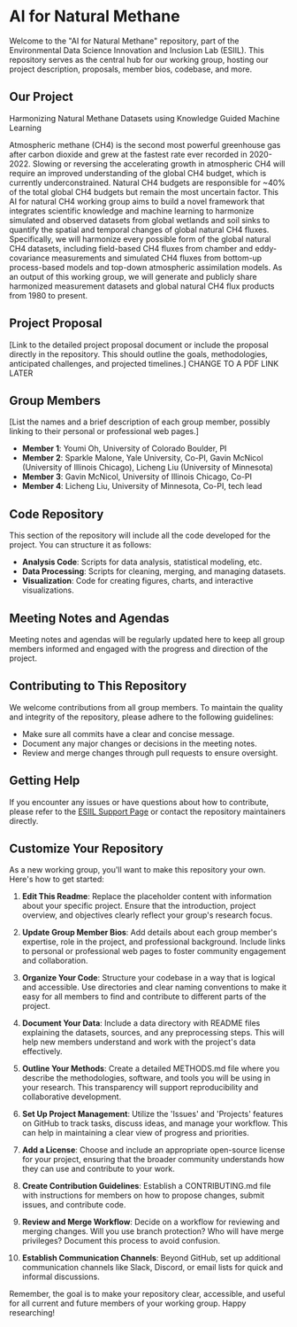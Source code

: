# AI for Natural Methane

Welcome to the "AI for Natural Methane" repository, part of the Environmental Data Science Innovation and Inclusion Lab (ESIIL). This repository serves as the central hub for our working group, hosting our project description, proposals, member bios, codebase, and more.

## Our Project

Harmonizing Natural Methane Datasets using Knowledge Guided Machine Learning

Atmospheric methane (CH4) is the second most powerful greenhouse gas after carbon dioxide and grew at the fastest rate ever recorded in 2020-2022. Slowing or reversing the accelerating growth in atmospheric CH4 will require an improved understanding of the global CH4 budget, which is currently underconstrained. Natural CH4 budgets are responsible for ~40% of the total global CH4 budgets but remain the most uncertain factor. This AI for natural CH4 working group aims to build a novel framework that integrates scientific knowledge and machine learning to harmonize simulated and observed datasets from global wetlands and soil sinks to quantify the spatial and temporal changes of global natural CH4 fluxes. Specifically, we will harmonize every possible form of the global natural CH4 datasets, including field-based CH4 fluxes from chamber and eddy-covariance measurements and simulated CH4 fluxes from bottom-up process-based models and top-down atmospheric assimilation models. As an output of this working group, we will generate and publicly share harmonized measurement datasets and global natural CH4 flux products from 1980 to present.


## Project Proposal

[Link to the detailed project proposal document or include the proposal directly in the repository. This should outline the goals, methodologies, anticipated challenges, and projected timelines.] CHANGE TO A PDF LINK LATER

## Group Members

[List the names and a brief description of each group member, possibly linking to their personal or professional web pages.]

- **Member 1**: Youmi Oh, University of Colorado Boulder, PI
- **Member 2**: Sparkle Malone, Yale University, Co-PI, Gavin McNicol (University of Illinois Chicago), Licheng Liu (University of Minnesota)
- **Member 3**: Gavin McNicol, University of Illinois Chicago, Co-PI
- **Member 4**: Licheng Liu, University of Minnesota, Co-PI, tech lead

## Code Repository

This section of the repository will include all the code developed for the project. You can structure it as follows:

- **Analysis Code**: Scripts for data analysis, statistical modeling, etc.
- **Data Processing**: Scripts for cleaning, merging, and managing datasets.
- **Visualization**: Code for creating figures, charts, and interactive visualizations.

## Meeting Notes and Agendas

Meeting notes and agendas will be regularly updated here to keep all group members informed and engaged with the progress and direction of the project.

## Contributing to This Repository

We welcome contributions from all group members. To maintain the quality and integrity of the repository, please adhere to the following guidelines:

- Make sure all commits have a clear and concise message.
- Document any major changes or decisions in the meeting notes.
- Review and merge changes through pull requests to ensure oversight.

## Getting Help

If you encounter any issues or have questions about how to contribute, please refer to the [ESIIL Support Page](https://esiil.org/support) or contact the repository maintainers directly.

## Customize Your Repository

As a new working group, you'll want to make this repository your own. Here's how to get started:

1. **Edit This Readme**: Replace the placeholder content with information about your specific project. Ensure that the introduction, project overview, and objectives clearly reflect your group's research focus.

2. **Update Group Member Bios**: Add details about each group member's expertise, role in the project, and professional background. Include links to personal or professional web pages to foster community engagement and collaboration.

3. **Organize Your Code**: Structure your codebase in a way that is logical and accessible. Use directories and clear naming conventions to make it easy for all members to find and contribute to different parts of the project.

4. **Document Your Data**: Include a data directory with README files explaining the datasets, sources, and any preprocessing steps. This will help new members understand and work with the project's data effectively.

5. **Outline Your Methods**: Create a detailed METHODS.md file where you describe the methodologies, software, and tools you will be using in your research. This transparency will support reproducibility and collaborative development.

6. **Set Up Project Management**: Utilize the 'Issues' and 'Projects' features on GitHub to track tasks, discuss ideas, and manage your workflow. This can help in maintaining a clear view of progress and priorities.

7. **Add a License**: Choose and include an appropriate open-source license for your project, ensuring that the broader community understands how they can use and contribute to your work.

8. **Create Contribution Guidelines**: Establish a CONTRIBUTING.md file with instructions for members on how to propose changes, submit issues, and contribute code.

9. **Review and Merge Workflow**: Decide on a workflow for reviewing and merging changes. Will you use branch protection? Who will have merge privileges? Document this process to avoid confusion.

10. **Establish Communication Channels**: Beyond GitHub, set up additional communication channels like Slack, Discord, or email lists for quick and informal discussions.

Remember, the goal is to make your repository clear, accessible, and useful for all current and future members of your working group. Happy researching!

